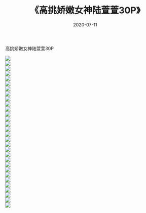 ﻿---
layout: post
title:  《高挑娇嫩女神陆萱萱30P》
date:   2020-07-11
img: http://pic.660000.xyz/1:/性感/2020/高挑娇嫩女神陆萱萱30P/000.jpg
categories: [美女, 清纯, 唯美]
---

高挑娇嫩女神陆萱萱30P

  ![](http://pic.660000.xyz/1:/性感/2020/高挑娇嫩女神陆萱萱30P/001.jpg) <br> ![](http://pic.660000.xyz/1:/性感/2020/高挑娇嫩女神陆萱萱30P/002.jpg) <br> ![](http://pic.660000.xyz/1:/性感/2020/高挑娇嫩女神陆萱萱30P/003.jpg) <br> ![](http://pic.660000.xyz/1:/性感/2020/高挑娇嫩女神陆萱萱30P/004.jpg) <br> ![](http://pic.660000.xyz/1:/性感/2020/高挑娇嫩女神陆萱萱30P/005.jpg) <br> ![](http://pic.660000.xyz/1:/性感/2020/高挑娇嫩女神陆萱萱30P/006.jpg) <br> ![](http://pic.660000.xyz/1:/性感/2020/高挑娇嫩女神陆萱萱30P/007.jpg) <br> ![](http://pic.660000.xyz/1:/性感/2020/高挑娇嫩女神陆萱萱30P/008.jpg) <br> ![](http://pic.660000.xyz/1:/性感/2020/高挑娇嫩女神陆萱萱30P/009.jpg) <br> ![](http://pic.660000.xyz/1:/性感/2020/高挑娇嫩女神陆萱萱30P/010.jpg) <br> ![](http://pic.660000.xyz/1:/性感/2020/高挑娇嫩女神陆萱萱30P/011.jpg) <br> ![](http://pic.660000.xyz/1:/性感/2020/高挑娇嫩女神陆萱萱30P/012.jpg) <br> ![](http://pic.660000.xyz/1:/性感/2020/高挑娇嫩女神陆萱萱30P/013.jpg) <br> ![](http://pic.660000.xyz/1:/性感/2020/高挑娇嫩女神陆萱萱30P/014.jpg) <br> ![](http://pic.660000.xyz/1:/性感/2020/高挑娇嫩女神陆萱萱30P/015.jpg) <br> ![](http://pic.660000.xyz/1:/性感/2020/高挑娇嫩女神陆萱萱30P/016.jpg) <br> ![](http://pic.660000.xyz/1:/性感/2020/高挑娇嫩女神陆萱萱30P/017.jpg) <br> ![](http://pic.660000.xyz/1:/性感/2020/高挑娇嫩女神陆萱萱30P/018.jpg) <br> ![](http://pic.660000.xyz/1:/性感/2020/高挑娇嫩女神陆萱萱30P/019.jpg) <br> ![](http://pic.660000.xyz/1:/性感/2020/高挑娇嫩女神陆萱萱30P/020.jpg) <br> ![](http://pic.660000.xyz/1:/性感/2020/高挑娇嫩女神陆萱萱30P/021.jpg) <br> ![](http://pic.660000.xyz/1:/性感/2020/高挑娇嫩女神陆萱萱30P/022.jpg) <br> ![](http://pic.660000.xyz/1:/性感/2020/高挑娇嫩女神陆萱萱30P/023.jpg) <br> ![](http://pic.660000.xyz/1:/性感/2020/高挑娇嫩女神陆萱萱30P/024.jpg) <br> ![](http://pic.660000.xyz/1:/性感/2020/高挑娇嫩女神陆萱萱30P/025.jpg) <br> ![](http://pic.660000.xyz/1:/性感/2020/高挑娇嫩女神陆萱萱30P/026.jpg) <br> ![](http://pic.660000.xyz/1:/性感/2020/高挑娇嫩女神陆萱萱30P/027.jpg) <br> ![](http://pic.660000.xyz/1:/性感/2020/高挑娇嫩女神陆萱萱30P/028.jpg) <br> ![](http://pic.660000.xyz/1:/性感/2020/高挑娇嫩女神陆萱萱30P/029.jpg) <br> ![](http://pic.660000.xyz/1:/性感/2020/高挑娇嫩女神陆萱萱30P/030.jpg) <br>